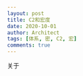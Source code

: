 ```yaml
---
layout: post
title: C2和宏度
date: 2020-10-01
author: Architect
tags: [体系, 密, C2, 宏]
comments: true
---
```


关于
